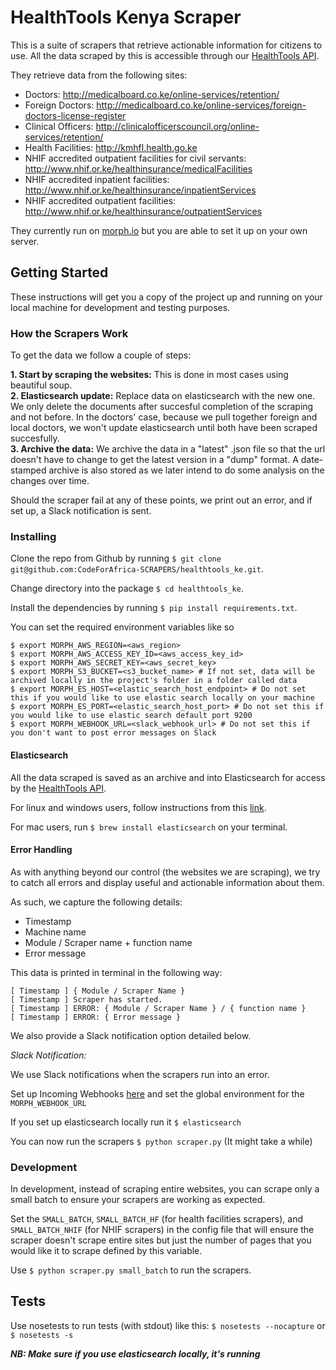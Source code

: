 # HealthTools Kenya Scraper

This is a suite of scrapers that retrieve actionable information for citizens to use. All the data scraped by this is accessible through our [HealthTools API](https://github.com/CodeForAfricaLabs/HealthTools.API).

They retrieve data from the following sites:

- Doctors: http://medicalboard.co.ke/online-services/retention/
- Foreign Doctors: http://medicalboard.co.ke/online-services/foreign-doctors-license-register
- Clinical Officers: http://clinicalofficerscouncil.org/online-services/retention/
- Health Facilities: http://kmhfl.health.go.ke
- NHIF accredited outpatient facilities for civil servants: http://www.nhif.or.ke/healthinsurance/medicalFacilities
- NHIF accredited inpatient facilities: http://www.nhif.or.ke/healthinsurance/inpatientServices
- NHIF accredited outpatient facilities: http://www.nhif.or.ke/healthinsurance/outpatientServices

They currently run on [morph.io](http://morph.io) but you are able to set it up on your own server.

## Getting Started

These instructions will get you a copy of the project up and running on your local machine for development and testing purposes.

### How the Scrapers Work

To get the data we follow a couple of steps:

**1. Start by scraping the websites:** This is done in most cases using beautiful soup.  
**2. Elasticsearch update:** Replace data on elasticsearch with the new one. We only delete the documents after succesful   completion of the scraping and not before. In the doctors' case, because we pull together foreign and local doctors, we won't update elasticsearch until both have been scraped succesfully.  
**3. Archive the data:** We archive the data in a "latest" .json file so that the url doesn't have to change to get the latest version in a "dump" format. A date-stamped archive is also stored as we later intend to do some analysis on the changes over time.


Should the scraper fail at any of these points, we print out an error, and if set up, a Slack notification is sent.


### Installing

Clone the repo from Github by running `$ git clone git@github.com:CodeForAfrica-SCRAPERS/healthtools_ke.git`.

Change directory into the package `$ cd healthtools_ke`.

Install the dependencies by running `$ pip install requirements.txt`.

You can set the required environment variables like so

    $ export MORPH_AWS_REGION=<aws_region>
    $ export MORPH_AWS_ACCESS_KEY_ID=<aws_access_key_id>
    $ export MORPH_AWS_SECRET_KEY=<aws_secret_key>
    $ export MORPH_S3_BUCKET=<s3_bucket_name> # If not set, data will be archived locally in the project's folder in a folder called data
    $ export MORPH_ES_HOST=<elastic_search_host_endpoint> # Do not set this if you would like to use elastic search locally on your machine
    $ export MORPH_ES_PORT=<elastic_search_host_port> # Do not set this if you would like to use elastic search default port 9200
    $ export MORPH_WEBHOOK_URL=<slack_webhook_url> # Do not set this if you don't want to post error messages on Slack

#### Elasticsearch

All the data scraped is saved as an archive and into Elasticsearch for access by the [HealthTools API](https://github.com/CodeForAfricaLabs/HealthTools.API).

For linux and windows users, follow instructions from this [link](https://www.elastic.co/guide/en/elasticsearch/reference/current/setup.html).

For mac users, run `$ brew install elasticsearch` on your terminal.

#### Error Handling

As with anything beyond our control (the websites we are scraping), we try to catch all errors and display useful and actionable information about them.

As such, we capture the following details:

- Timestamp
- Machine name
- Module / Scraper name + function name
- Error message

This data is printed in terminal in the following way:

```
[ Timestamp ] { Module / Scraper Name }
[ Timestamp ] Scraper has started.
[ Timestamp ] ERROR: { Module / Scraper Name } / { function name }
[ Timestamp ] ERROR: { Error message }

```

We also provide a Slack notification option detailed below.

*Slack Notification:*

We use Slack notifications when the scrapers run into an error.

Set up Incoming Webhooks [here](https://slack.com/signin?redir=%2Fservices%2Fnew%2Fincoming-webhook) and set the global environment for the `MORPH_WEBHOOK_URL`

If you set up elasticsearch locally run it `$ elasticsearch`

You can now run the scrapers `$ python scraper.py` (It might take a while)


### Development

In development, instead of scraping entire websites, you can scrape only a small batch to ensure your scrapers are working as expected.

Set the `SMALL_BATCH`, `SMALL_BATCH_HF` (for health facilities scrapers), and `SMALL_BATCH_NHIF` (for NHIF scrapers) in the config file that will ensure the scraper doesn't scrape entire sites but just the number of pages that you would like it to scrape defined by this variable.

Use `$ python scraper.py small_batch` to run the scrapers.


## Tests

Use nosetests to run tests (with stdout) like this:
```$ nosetests --nocapture``` or ```$ nosetests -s```

_**NB: Make sure if you use elasticsearch locally, it's running**_
